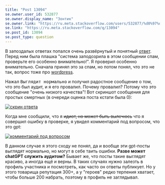 ```yaml
---
title: "Post 13094"
se.owner.user_id: 532877
se.owner.display_name: "Зонтик"
se.owner.link: "https://ru.meta.stackoverflow.com/users/532877/%d0%97%d0%be%d0%bd%d1%82%d0%b8%d0%ba"
se.link: "https://ru.meta.stackoverflow.com/q/13094"
se.post_id: 13094
se.post_type: question
---
```

<p>В запоздалых ответах попался очень развёрнутый и понятный <a href="https://ru.stackoverflow.com/review/late-answers/886825">ответ</a>. Перед ним была плашка &quot;система заподозрила в этом сообщении спам, проверьте его особенно внимательно!&quot;. Я проверил особенно внимательно. Сначала принял это за спам, но потом понял, что это не так, вопрос тоже про <a href="https://ru.stackoverflow.com/questions/tagged/wordpress" class="post-tag" title="показать вопросы с меткой [wordpress]" aria-label="показать вопросы с меткой [wordpress]" rel="tag" aria-labelledby="tag-wordpress-tooltip-container">wordpress</a>.</p>
<p>Нажал <kbd>Выглядит нормально</kbd> и получил радостное сообщение о том, что это был аудит, и я его провалил. Почему провалил? Потому что это сообщение &quot;очень низкого качества&quot;! Вот скриншот сообщения для простых смертных (в очереди оценка поста кстати была 0):</p>
<p><a href="https://i.stack.imgur.com/t2Odn.png" rel="nofollow noreferrer"><img src="https://i.stack.imgur.com/t2Odn.png" alt="скрин ответа" /></a></p>
<p>Когда мне сообщили, что я <s>идиот, но может быть вылечюсь</s> что я совершил ошибку в проверке, я увидел комментарий под вопросом, что это gpt:</p>
<p><a href="https://i.stack.imgur.com/DStUN.png" rel="nofollow noreferrer"><img src="https://i.stack.imgur.com/DStUN.png" alt="комментарий под вопросом" /></a></p>
<p>В данном случае я этого сходу не понял, да и вообще эти gpt-посты выглядят нормально, но могут в себе таить ошибки. <strong>Разве может chatGPT служить аудитом?</strong> Бывает же, что посты такие выглядят красиво, а иногда ещё и верны. В таких случаях нужно залезть в профиль участника и посмотреть, как часто он ответы публикует. Но у этого товарища репутация 300+, а у &quot;героев&quot; редко терпения хватает, чтобы больше 200 набрать, поэтому в профиль не заглядывал.</p>
